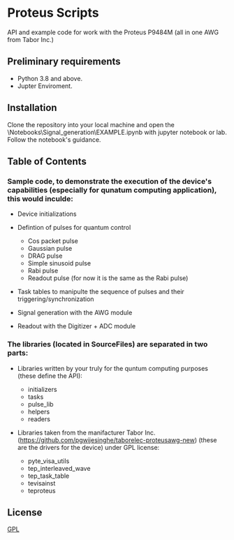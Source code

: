 
# Proteus Scripts

API and example code for work with the Proteus P9484M (all in one AWG from Tabor Inc.)

## Preliminary requirements 

- Python 3.8 and above.
- Jupter Enviroment.


## Installation

Clone the repository into your local machine and open the \Notebooks\Signal_generation\EXAMPLE.ipynb with jupyter notebook or lab. Follow the notebook's guidance.


## Table of Contents

### Sample code, to demonstrate the execution of the device's capabilities (especially for qunatum computing application), this would inculde:

* Device initializations

* Defintion of pulses for quantum control
	* Cos packet pulse
	* Gaussian pulse
	* DRAG pulse
	* Simple sinusoid pulse
	* Rabi pulse
	* Readout pulse (for now it is the same as the Rabi pulse)

* Task tables to manipulte the sequence of pulses and their triggering/synchronization

* Signal generation with the AWG module

* Readout with the Digitizer + ADC module


### The libraries (located in SourceFiles) are separated in two parts:

* Libraries written by your truly for the quntum computing purposes (these define the API):
	* initializers
	* tasks
	* pulse_lib
	* helpers
	* readers

* Libraries taken from the manifacturer Tabor Inc. (https://github.com/pgwijesinghe/taborelec-proteusawg-new)
(these are the drivers for the device) under GPL license:

	* pyte_visa_utils
	* tep_interleaved_wave
	* tep_task_table
	* tevisainst
	* teproteus




## License

[GPL](https://www.gnu.org/licenses/gpl-3.0.html)
